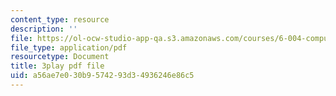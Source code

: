 ```yaml
---
content_type: resource
description: ''
file: https://ol-ocw-studio-app-qa.s3.amazonaws.com/courses/6-004-computation-structures-spring-2017/a56ae7e030b9574293d34936246e86c5_4fTOrb1yBFU.pdf
file_type: application/pdf
resourcetype: Document
title: 3play pdf file
uid: a56ae7e0-30b9-5742-93d3-4936246e86c5
---
```

